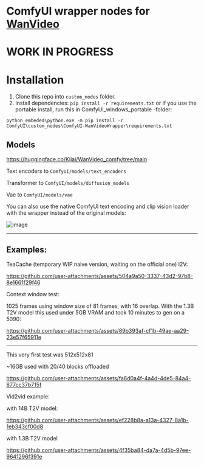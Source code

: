 # ComfyUI wrapper nodes for [WanVideo](https://github.com/Wan-Video/Wan2.1)

# WORK IN PROGRESS

# Installation
1. Clone this repo into `custom_nodes` folder.
2. Install dependencies: `pip install -r requirements.txt`
   or if you use the portable install, run this in ComfyUI_windows_portable -folder:

  `python_embeded\python.exe -m pip install -r ComfyUI\custom_nodes\ComfyUI-WanVideoWrapper\requirements.txt`

## Models

https://huggingface.co/Kijai/WanVideo_comfy/tree/main

Text encoders to `ComfyUI/models/text_encoders`

Transformer to `ComfyUI/models/diffusion_models`

Vae to `ComfyUI/models/vae`

You can also use the native ComfyUI text encoding and clip vision loader with the wrapper instead of the original models:

![image](https://github.com/user-attachments/assets/6a2fd9a5-8163-4c93-b362-92ef34dbd3a4)

---

Examples:
---

TeaCache (temporary WIP naive version, waiting on the official one) I2V:

https://github.com/user-attachments/assets/504a9a50-3337-43d2-97b8-8e1661f29f46


Context window test:

1025 frames using window size of 81 frames, with 16 overlap. With the 1.3B T2V model this used under 5GB VRAM and took 10 minutes to gen on a 5090:

https://github.com/user-attachments/assets/89b393af-cf1b-49ae-aa29-23e57f65911e

---


This very first test was 512x512x81

~16GB used with 20/40 blocks offloaded

https://github.com/user-attachments/assets/fa6d0a4f-4a4d-4de5-84a4-877cc37b715f

Vid2vid example:


with 14B T2V model:

https://github.com/user-attachments/assets/ef228b8a-a13a-4327-8a1b-1eb343cf00d8

with 1.3B T2V model

https://github.com/user-attachments/assets/4f35ba84-da7a-4d5b-97ee-9641296f391e



